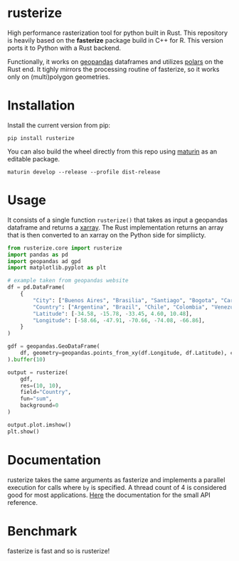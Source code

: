 # rusterize
High performance rasterization tool for python built in Rust. This repository is heavily based on the **fasterize** package build in C++ for R. This version ports it to Python with a Rust backend.

Functionally, it works on [geopandas](https://geopandas.org/en/stable/) dataframes and utilizes [polars](https://pola.rs/) on the Rust end. It tighly mirrors the processing routine of fasterize, so it works only on (multi)polygon geometries.

# Installation
Install the current version from pip:

```shell
pip install rusterize
```

You can also build the wheel directly from this repo using [maturin](https://www.maturin.rs/) as an editable package.

```shell
maturin develop --release --profile dist-release
```

# Usage
It consists of a single function `rusterize()` that takes as input a geopandas dataframe and returns a [xarray](https://docs.xarray.dev/en/stable/). The Rust implementation returns an array that is then converted to an xarray on the Python side for simpliicty.

```python
from rusterize.core import rusterize
import pandas as pd
import geopandas ad gpd
import matplotlib.pyplot as plt

# example taken from geopandas website
df = pd.DataFrame(
    {
        "City": ["Buenos Aires", "Brasilia", "Santiago", "Bogota", "Caracas"],
        "Country": ["Argentina", "Brazil", "Chile", "Colombia", "Venezuela"],
        "Latitude": [-34.58, -15.78, -33.45, 4.60, 10.48],
        "Longitude": [-58.66, -47.91, -70.66, -74.08, -66.86],
    }
)

gdf = geopandas.GeoDataFrame(
    df, geometry=geopandas.points_from_xy(df.Longitude, df.Latitude), crs="EPSG:4326"
).buffer(10)

output = rusterize(
    gdf,
    res=(10, 10),
    field="Country",
    fun="sum",
    background=0
)

output.plot.imshow()
plt.show()
```

# Documentation
rusterize takes the same arguments as fasterize and implements a parallel execution for calls where `by` is specified. A thread count of 4 is considered good for most applications. [Here]() the documentation for the small API reference.

# Benchmark
fasterize is fast and so is rusterize!




